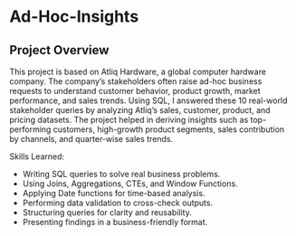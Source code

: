 # Ad-Hoc-Insights

## Project Overview
This project is based on Atliq Hardware, a global computer hardware company. The company’s stakeholders often raise ad-hoc business requests to understand customer behavior, product growth, market performance, and sales trends.
Using SQL, I answered these 10 real-world stakeholder queries by analyzing Atliq’s sales, customer, product, and pricing datasets. The project helped in deriving insights such as top-performing customers, high-growth product segments, sales contribution by channels, and quarter-wise sales trends.

Skills Learned:

- Writing SQL queries to solve real business problems.
- Using Joins, Aggregations, CTEs, and Window Functions.
- Applying Date functions for time-based analysis.
- Performing data validation to cross-check outputs.
- Structuring queries for clarity and reusability.
- Presenting findings in a business-friendly format.

